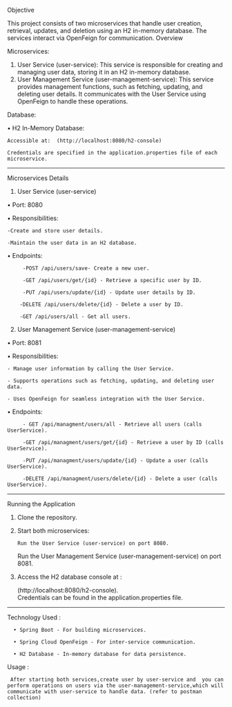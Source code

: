 Objective 

This project consists of two microservices that handle user creation, retrieval, updates, and deletion using an H2 in-memory database. The services interact via OpenFeign for communication.
Overview

Microservices:

1.	User Service (user-service):
This service is responsible for creating and managing user data, storing it in an H2 in-memory database.
2.	User Management Service (user-management-service):
This service provides management functions, such as fetching, updating, and deleting user details. It communicates with the User Service using OpenFeign to handle these operations.

Database:

•	H2 In-Memory Database:

	Accessible at:  (http://localhost:8080/h2-console)
 
	Credentials are specified in the application.properties file of each microservice.
________________________________________

Microservices Details

1. User Service (user-service)
   
•	Port: 8080

•	Responsibilities:

	-Create and store user details.

	-Maintain the user data in an H2 database.

•	Endpoints:

         -POST /api/users/save- Create a new user.

         -GET /api/users/get/{id} - Retrieve a specific user by ID.

         -PUT /api/users/update/{id} - Update user details by ID.

        -DELETE /api/users/delete/{id} - Delete a user by ID.

        -GET /api/users/all - Get all users.


2. User Management Service (user-management-service)
   
•	Port: 8081

•	Responsibilities:

	- Manage user information by calling the User Service.

	- Supports operations such as fetching, updating, and deleting user data.

	- Uses OpenFeign for seamless integration with the User Service.

•	Endpoints:

         - GET /api/managment/users/all - Retrieve all users (calls UserService).

         -GET /api/managment/users/get/{id} - Retrieve a user by ID (calls UserService).

         -PUT /api/managment/users/update/{id} - Update a user (calls UserService).

         -DELETE /api/managment/users/delete/{id} - Delete a user (calls UserService).


________________________________________

Running the Application

1.	Clone the repository.

2.	Start both microservices:
   
        Run the User Service (user-service) on port 8080.
  	
	Run the User Management Service (user-management-service) on port 8081.

3.	Access the H2 database console at :
	
	 (http://localhost:8080/h2-console).	
	Credentials can be found in the application.properties file.

________________________________________

Technology Used :

      •	Spring Boot - For building microservices.

      •	Spring Cloud OpenFeign - For inter-service communication.

      •	H2 Database - In-memory database for data persistence.


Usage : 

     After starting both services,create user by user-service and  you can perform operations on users via the user-management-service,which will communicate with user-service to handle data. (refer to postman collection)




